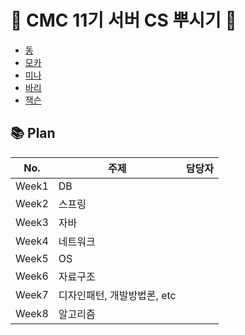 # 🌳 CMC 11기 서버 CS 뿌시기 🌳

- [동](https://github.com/ruthetum)
- [모카](https://github.com/jemlog)
- [미나](https://github.com/minaamim)
- [바리](https://github.com/suyeoniii)
- [잭슨](https://github.com/JunHo-YH)

## 📚 Plan
|No.|주제|담당자|
|------|---|---|
|Week1|DB||
|Week2|스프링||
|Week3|자바||
|Week4|네트워크||
|Week5|OS||
|Week6|자료구조||
|Week7|디자인패턴, 개발방법론, etc||
|Week8|알고리즘||

